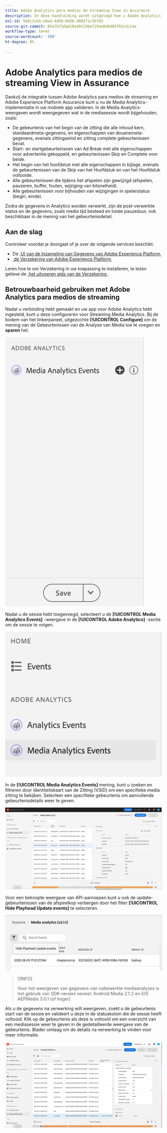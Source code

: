 ```yaml
---
title: Adobe Analytics para medios de streaming View in Assurance
description: In deze handleiding wordt uitgelegd hoe u Adobe Analytics para medios de streaming kunt gebruiken met Adobe Experience Platform Assurance.
exl-id: 9a9c2c64-e9ed-4d58-b936-d802f1c3b7d3
source-git-commit: 05a7b73da610a30119b4719ae6b6d85f93cdc2ae
workflow-type: tm+mt
source-wordcount: '399'
ht-degree: 0%

---
```


# Adobe Analytics para medios de streaming View in Assurance

Dankzij de integratie tussen Adobe Analytics para medios de streaming en Adobe Experience Platform Assurance kunt u nu de Media Analytics-implementatie in uw mobiele app valideren. In de Media Analytics-weergaven wordt weergegeven wat in de mediasessie wordt bijgehouden, zoals:

- De gebeurtenis van het begin van de zitting die alle inhoud kern, standaardmeta-gegevens, en eigenschappen van douanemeta-gegevens, evenals zittingseind en zitting complete gebeurtenissen bevat.
- Start- en startgebeurtenissen van Ad Break met alle eigenschappen voor advertentie gekoppeld, en gebeurtenissen Skip en Complete voor beide.
- Het begin van het hoofdstuk met alle eigenschappen in bijlage, evenals de gebeurtenissen van de Skip van het Hoofdstuk en van het Hoofdstuk voltooide.
- Alle gebeurtenissen die tijdens het afspelen zijn gewijzigd (afspelen, pauzeren, buffer, fouten, wijziging van bitsnelheid).
- Alle gebeurtenissen voor bijhouden van wijzigingen in spelerstatus (begin, einde).

Zodra de gegevens in Analytics worden verwerkt, zijn de post-verwerkte status en de gegevens, zoals media tijd besteed en totale pauzeduur, ook beschikbaar in de mening van het gebeurtenisdetail.

## Aan de slag

Controleer voordat je doorgaat of je over de volgende services beschikt:

- De [&#x200B; UI van de Inzameling van Gegevens van Adobe Experience Platform &#x200B;](https://experience.adobe.com/#/data-collection/)
- [&#x200B; de Verzekering van Adobe Experience Platform &#x200B;](https://experience.adobe.com/assurance)

Leren hoe te om Verzekering in uw toepassing te installeren, te lezen gelieve de [&#x200B; het uitvoeren gids van de Verzekering &#x200B;](../tutorials/implement-assurance.md).

## Betrouwbaarheid gebruiken met Adobe Analytics para medios de streaming

Nadat u verbinding hebt gemaakt en uw app voor Adobe Analytics hebt ingesteld, kunt u deze configureren voor Streaming Media Analytics. Bij de bodem van het linkerpaneel, uitgezochte **[!UICONTROL Configure]** om de mening van de Gebeurtenissen van de Analyse van Media toe te voegen en **sparen** het.

![&#x200B; vormen &#x200B;](./images/adobe-analytics-streaming-media/configure.png)

Nadat u de sessie hebt toegevoegd, selecteert u de **[!UICONTROL Media Analytics Events]** -weergave in de **[!UICONTROL Adobe Analytics]** -sectie om de sessie te volgen.

![&#x200B; Uitgezocht &#x200B;](./images/adobe-analytics-streaming-media/select.png)

In de **[!UICONTROL Media Analytics Events]** mening, kunt u zoeken en filtreren door identiteitskaart van de Zitting (VSID) om een specifieke media zitting te bekijken. Selecteer een specifieke gebeurtenis om aanvullende gebeurtenisdetails weer te geven.

![&#x200B; Gebeurtenissen van Media &#x200B;](./images/adobe-analytics-streaming-media/media-events.png)

Voor een beknopte weergave van API-aanroepen kunt u ook de update-gebeurtenissen van de afspeelkop verbergen door het filter **[!UICONTROL Hide Playhead Update events]** te selecteren.

![&#x200B; Huid Playhead &#x200B;](./images/adobe-analytics-streaming-media/hide-playhead.png)

>[!INFO]
>
>Voor het weergeven van gegevens van nabewerkte mediaanalyses is het gebruik van SDK-versies vereist: Android Media 2.1.2 en iOS AEPMedia 3.0.1 (of hoger)

Als u de gegevens na verwerking wilt weergeven, zoekt u de gebeurtenis start van de sessie en valideert u deze in de statuskolom die de sessie heeft voltooid. Klik op de gebeurtenis als deze is voltooid om een overzicht van een mediasessie weer te geven in de gedetailleerde weergave van de gebeurtenis. Blader omlaag om de details na verwerking te vinden voor meer informatie.

![&#x200B; Post-Verwerkte Mening &#x200B;](./images/adobe-analytics-streaming-media/post-processed-view.png)
